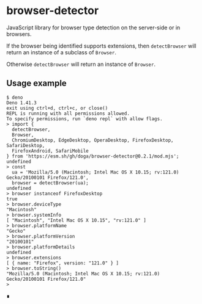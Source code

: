 # browser-detector

JavaScript library for browser type detection on the server-side or in browsers.

If the browser being identified supports extensions, then `detectBrowser` will return an instance of a subclass of `Browser`.

Otherwise `detectBrowser` will return an instance of `Browser`.

## Usage example

```shell
$ deno
Deno 1.41.3
exit using ctrl+d, ctrl+c, or close()
REPL is running with all permissions allowed.
To specify permissions, run `deno repl` with allow flags.
> import {
  detectBrowser,
  Browser,
  ChromiumDesktop, EdgeDesktop, OperaDesktop, FirefoxDesktop, SafariDesktop,
  FirefoxAndroid, SafariMobile
} from 'https://esm.sh/gh/doga/browser-detector@0.2.1/mod.mjs';
undefined
> const
  ua = 'Mozilla/5.0 (Macintosh; Intel Mac OS X 10.15; rv:121.0) Gecko/20100101 Firefox/121.0',
  browser = detectBrowser(ua);
undefined
> browser instanceof FirefoxDesktop
true
> browser.deviceType
"Macintosh"
> browser.systemInfo
[ "Macintosh", "Intel Mac OS X 10.15", "rv:121.0" ]
> browser.platformName
"Gecko"
> browser.platformVersion
"20100101"
> browser.platformDetails
undefined
> browser.extensions
[ { name: "Firefox", version: "121.0" } ]
> browser.toString()
"Mozilla/5.0 (Macintosh; Intel Mac OS X 10.15; rv:121.0) Gecko/20100101 Firefox/121.0"
>
```

∎
